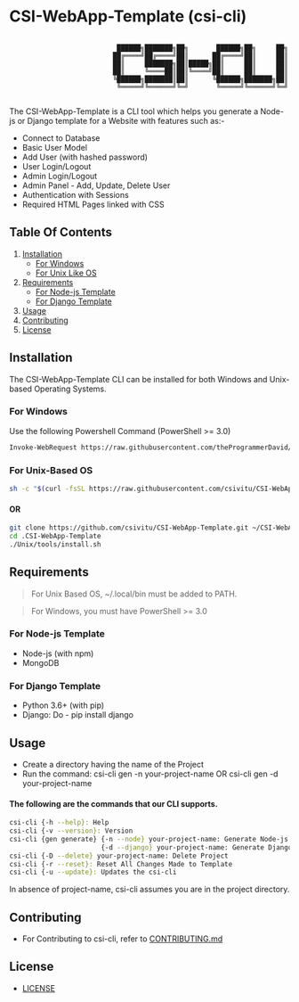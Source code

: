 # CSI-WebApp-Template (csi-cli)  

```

                           ██████╗███████╗██╗       ██████╗██╗     ██╗
                          ██╔════╝██╔════╝██║      ██╔════╝██║     ██║
                          ██║     ███████╗██║█████╗██║     ██║     ██║
                          ██║     ╚════██║██║╚════╝██║     ██║     ██║
                          ╚██████╗███████║██║      ╚██████╗███████╗██║
                           ╚═════╝╚══════╝╚═╝       ╚═════╝╚══════╝╚═╝
                                            
```  


The CSI-WebApp-Template is a CLI tool which helps you generate a Node-js or Django template for a Website with features such as:-

   - Connect to Database
   - Basic User Model
   - Add User (with hashed password)
   - User Login/Logout
   - Admin Login/Logout
   - Admin Panel - Add, Update, Delete User
   - Authentication with Sessions
   - Required HTML Pages linked with CSS

## Table Of Contents
   1. [Installation](#installation)
       * [For Windows](#for-windows)
       * [For Unix Like OS](#for-unix-based-os)
   2. [Requirements](#requirements)
       * [For Node-js Template](#for-node-js-template)
       * [For Django Template](#for-django-template)
   3. [Usage](#usage)
   4. [Contributing](#contributing)
   5. [License](#license)

## Installation

The CSI-WebApp-Template CLI can be installed for both Windows and Unix-based Operating Systems.

### For Windows

Use the following Powershell Command (PowerShell >= 3.0)
```bash
Invoke-WebRequest https://raw.githubusercontent.com/theProgrammerDavid/CSI-WebApp-Template/master/Windows/tools/install.cmd -OutFile install.cmd
```

### For Unix-Based OS

```bash
sh -c "$(curl -fsSL https://raw.githubusercontent.com/csivitu/CSI-WebApp-Template/master/Unix/tools/install.sh)"
```
#### OR
```bash
git clone https://github.com/csivitu/CSI-WebApp-Template.git ~/CSI-WebApp-Template
cd .CSI-WebApp-Template
./Unix/tools/install.sh
```

## Requirements

> For Unix Based OS, ~/.local/bin must be added to PATH.

> For Windows, you must have PowerShell >= 3.0

### For Node-js Template

   - Node-js (with npm)
   - MongoDB


### For Django Template

   - Python 3.6+ (with pip)
   - Django: Do - pip install django


## Usage

   - Create a directory having the name of the Project
   - Run the command: csi-cli gen -n your-project-name OR csi-cli gen -d your-project-name

#### The following are the commands that our CLI supports.
```bash
csi-cli {-h --help}: Help
csi-cli {-v --version}: Version
csi-cli {gen generate} {-n --node} your-project-name: Generate Node-js Template
                       {-d --django} your-project-name: Generate Django Template
csi-cli {-D --delete} your-project-name: Delete Project
csi-cli {-r --reset}: Reset All Changes Made to Template
csi-cli {-u --update}: Updates the csi-cli
```
In absence of project-name, csi-cli assumes you are in the project directory.


## Contributing

   - For Contributing to csi-cli, refer to [CONTRIBUTING.md](https://github.com/csivitu/CSI-WebApp-Template/blob/master/CONTRIBUTING.md)

## License

   - [LICENSE](https://github.com/csivitu/CSI-WebApp-Template/blob/master/LICENSE)
